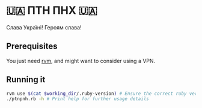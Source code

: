 # 🇺🇦 ПТН ПНХ 🇺🇦

Слава Україні! Героям слава!

## Prerequisites

You just need [rvm](https://rvm.io/), and might want to consider using a VPN.

## Running it

```bash
rvm use $(cat $working_dir/.ruby-version) # Ensure the correct ruby version is used
./ptnpnh.rb -h # Print help for further usage details
```
